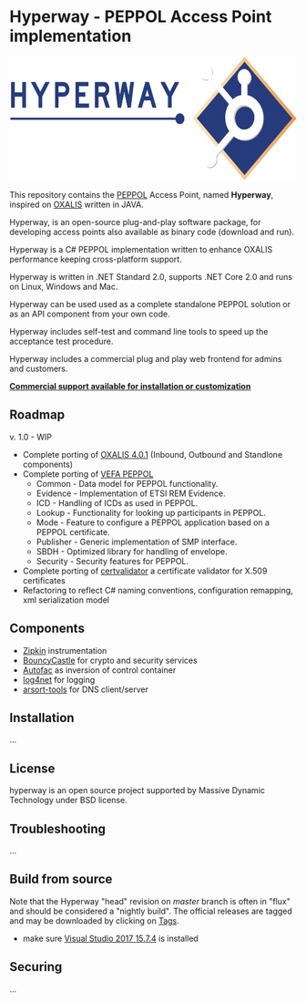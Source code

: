 # Hyperway - PEPPOL Access Point implementation
<p align="center">
  <img width="600" height="217" src="https://github.com/massivex/hyperway/blob/master/logo.png?raw=true">
</p>

This repository contains the [PEPPOL](http://www.peppol.eu/) Access Point, named **Hyperway**,
inspired on [OXALIS](https://github.com/difi/oxalis) written in JAVA.

Hyperway, is an open-source plug-and-play software package, for developing access points also available as binary code (download and run). 

Hyperway is a C# PEPPOL implementation written to enhance OXALIS performance keeping cross-platform support.

Hyperway is written in .NET Standard 2.0, supports .NET Core 2.0 and runs on Linux, Windows and Mac.

Hyperway can be used used as a complete standalone PEPPOL solution or as an API component from your own code.

Hyperway includes self-test and command line tools to speed up the acceptance test procedure.

Hyperway includes a commercial plug and play web frontend for admins and customers.

**[Commercial support available for installation or customization](http://hub.sediva.it/)**

## Roadmap
v. 1.0 - WIP
* Complete porting of [OXALIS 4.0.1](https://github.com/difi/oxalis) (Inbound, Outbound and Standlone components)
* Complete porting of [VEFA PEPPOL](https://github.com/difi/vefa-peppol) 
  * Common - Data model for PEPPOL functionality.
  * Evidence - Implementation of ETSI REM Evidence.
  * ICD - Handling of ICDs as used in PEPPOL.
  * Lookup - Functionality for looking up participants in PEPPOL.
  * Mode - Feature to configure a PEPPOL application based on a PEPPOL certificate.
  * Publisher - Generic implementation of SMP interface.
  * SBDH - Optimized library for handling of envelope.
  * Security - Security features for PEPPOL.
* Complete porting of [certvalidator](https://github.com/difi/certvalidator) a certificate validator for X.509 certificates
* Refactoring to reflect C# naming conventions, configuration remapping, xml serialization model


## Components
* [Zipkin](https://zipkin.io/) instrumentation
* [BouncyCastle](https://www.bouncycastle.org/) for crypto and security services
* [Autofac](https://autofac.org/) as inversion of control container
* [log4net](https://logging.apache.org/log4net/release/features.html) for logging
* [arsort-tools](https://github.com/alexreinert/ARSoft.Tools.Net) for DNS client/server


## Installation
...

## License
hyperway is an open source project supported by Massive Dynamic Technology under BSD license.

## Troubleshooting
...

## Build from source
Note that the Hyperway "head" revision on *master* branch is often in "flux" and should be considered a "nightly build".
The official releases are tagged and may be downloaded by clicking on [Tags](https://github.com/massivex/hyperway/tags).

* make sure [Visual Studio 2017 15.7.4](http://www.visualstudio.com/) is installed


## Securing
...
